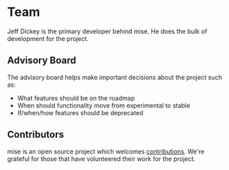 <script setup>
import { VPTeamPage, VPTeamPageTitle, VPTeamPageSection, VPTeamMembers } from 'vitepress/theme'

const members = [
  {
    avatar: 'https://www.github.com/jdx.png',
    name: 'Jeff Dickey',
    title: 'BDFL',
    links: [
      { icon: 'github', link: 'https://github.com/jdx' },
      { icon: 'twitter', link: 'https://twitter.com/jdxcode' },
      { icon: 'mastodon', link: 'https://fosstodon.org/@jdx' }
    ]
  }
]
const board = [
  {
    avatar: 'https://www.github.com/booniepepper.png',
    name: 'Justin "J.R." Hill',
    links: [
      { icon: 'github', link: 'https://github.com/booniepepper' },
    ]
  },
  {
    avatar: 'https://www.github.com/pepicrft.png',
    name: 'Pedro Piñera Buendía',
    links: [
      { icon: 'github', link: 'https://github.com/pepicrft' },
    ]
  },
  {
    avatar: 'https://www.github.com/chadac.png',
    name: 'Chad Crawford',
    links: [
      { icon: 'github', link: 'https://github.com/chadac' },
    ]
  }
]
</script>

# Team

Jeff Dickey is the primary developer behind mise. He does the bulk
of development for the project.

<VPTeamMembers :members="members" />

## Advisory Board

The advisory board helps make important decisions about the project such as:

* What features should be on the roadmap
* When should functionality move from experimental to stable
* If/when/how features should be deprecated

<VPTeamMembers :members="board" />

## Contributors

mise is an open source project which welcomes [contributions](https://github.com/jdx/mise/graphs/contributors).
We're grateful for those that have volunteered their work for the project.
